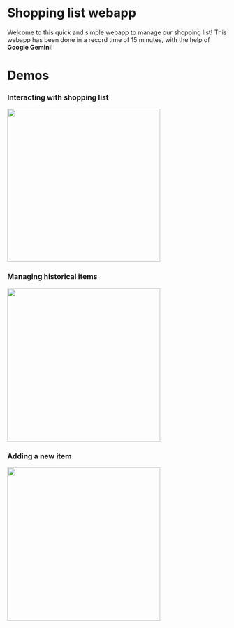 # Shopping list webapp

Welcome to this quick and simple webapp to manage our shopping list! This webapp has been done in a record time of 15 minutes, with the help of **Google Gemini**!

# Demos

### Interacting with shopping list

<img src="https://github.com/user-attachments/assets/103a846f-fcb2-42d6-917f-804504787834" width="350">

### Managing historical items
<img src="https://github.com/user-attachments/assets/b7b02da8-5685-4693-a0ad-99f4114aaac0" width="350">

### Adding a new item
<img src="https://github.com/user-attachments/assets/49e00c00-7bea-4fe5-a96e-0b04640d7a44" width="350">
